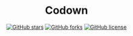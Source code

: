 <h1 align="center">Codown</h2>

<div align="center">
<a href="https://github.com/shibi391/codown/stargazers"><img alt="GitHub stars" src="https://img.shields.io/github/stars/shibi391/codown"></a>
<a href="https://github.com/shibi391/codown/network"><img alt="GitHub forks" src="https://img.shields.io/github/forks/shibi391/codown"></a>
<a href="https://github.com/shibi391/codown/blob/master/LICENSE"><img alt="GitHub license" src="https://img.shields.io/github/license/shibi391/codown"></a>
</div>